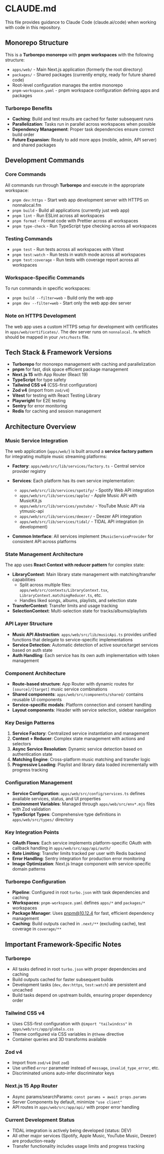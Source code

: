 # CLAUDE.md

This file provides guidance to Claude Code (claude.ai/code) when working with code in this repository.

## Monorepo Structure

This is a **Turborepo monorepo** with **pnpm workspaces** with the following structure:
- `apps/web/` - Main Next.js application (formerly the root directory)
- `packages/` - Shared packages (currently empty, ready for future shared code)
- Root-level configuration manages the entire monorepo
- `pnpm-workspace.yaml` - pnpm workspace configuration defining apps and packages

### Turborepo Benefits
- **Caching**: Build and test results are cached for faster subsequent runs
- **Parallelization**: Tasks run in parallel across workspaces when possible
- **Dependency Management**: Proper task dependencies ensure correct build order
- **Future Expansion**: Ready to add more apps (mobile, admin, API server) and shared packages

## Development Commands

### Core Commands
All commands run through **Turborepo** and execute in the appropriate workspace:
- `pnpm dev:https` - Start web app development server with HTTPS on nonnalocal.fm
- `pnpm build` - Build all applications (currently just web app)
- `pnpm lint` - Run ESLint across all workspaces
- `pnpm format` - Format code with Prettier across all workspaces
- `pnpm type-check` - Run TypeScript type checking across all workspaces

### Testing Commands
- `pnpm test` - Run tests across all workspaces with Vitest
- `pnpm test:watch` - Run tests in watch mode across all workspaces
- `pnpm test:coverage` - Run tests with coverage report across all workspaces

### Workspace-Specific Commands
To run commands in specific workspaces:
- `pnpm build --filter=web` - Build only the web app
- `pnpm dev --filter=web` - Start only the web app dev server

### Note on HTTPS Development
The web app uses a custom HTTPS setup for development with certificates in `apps/web/certificates/`. The dev server runs on `nonnalocal.fm` which should be mapped in your `/etc/hosts` file.

## Tech Stack & Framework Versions

- **Turborepo** for monorepo management with caching and parallelization
- **pnpm** for fast, disk space efficient package management
- **Next.js 15** with App Router (React 19)
- **TypeScript** for type safety
- **Tailwind CSS v4** (CSS-first configuration)
- **Zod v4** (import from `zod/v4`)
- **Vitest** for testing with React Testing Library
- **Playwright** for E2E testing
- **Sentry** for error monitoring
- **Redis** for caching and session management

## Architecture Overview

### Music Service Integration
The web application (`apps/web/`) is built around a **service factory pattern** for integrating multiple music streaming platforms:

- **Factory**: `apps/web/src/lib/services/factory.ts` - Central service provider registry
- **Services**: Each platform has its own service implementation:
  - `apps/web/src/lib/services/spotify/` - Spotify Web API integration
  - `apps/web/src/lib/services/apple/` - Apple Music API with MusicKit.js
  - `apps/web/src/lib/services/youtube/` - YouTube Music API via ytmusic-api
  - `apps/web/src/lib/services/deezer/` - Deezer API integration
  - `apps/web/src/lib/services/tidal/` - TIDAL API integration (in development)

- **Common Interface**: All services implement `IMusicServiceProvider` for consistent API across platforms

### State Management Architecture
The app uses **React Context with reducer pattern** for complex state:

- **LibraryContext**: Main library state management with matching/transfer capabilities
  - Split across multiple files: `apps/web/src/contexts/LibraryContext.tsx`, `LibraryContext.matchingReducer.ts`, etc.
  - Handles liked songs, albums, playlists, and selection state
- **TransferContext**: Transfer limits and usage tracking
- **SelectionContext**: Multi-selection state for tracks/albums/playlists

### API Layer Structure
- **Music API Abstraction**: `apps/web/src/lib/musicApi.ts` provides unified functions that delegate to service-specific implementations
- **Service Detection**: Automatic detection of active source/target services based on auth state
- **Auth Handling**: Each service has its own auth implementation with token management

### Component Architecture
- **Route-based structure**: App Router with dynamic routes for `[source]/[target]` music service combinations
- **Shared components**: `apps/web/src/components/shared/` contains reusable UI components
- **Service-specific modals**: Platform connection and consent handling
- **Layout components**: Header with service selection, sidebar navigation

### Key Design Patterns
1. **Service Factory**: Centralized service instantiation and management
2. **Context + Reducer**: Complex state management with actions and selectors
3. **Async Service Resolution**: Dynamic service detection based on authentication state
4. **Matching Engine**: Cross-platform music matching and transfer logic
5. **Progressive Loading**: Playlist and library data loaded incrementally with progress tracking

### Configuration Management
- **Service Configuration**: `apps/web/src/config/services.ts` defines available services, status, and UI properties
- **Environment Variables**: Managed through `apps/web/src/env*.mjs` files with Zod validation
- **TypeScript Types**: Comprehensive type definitions in `apps/web/src/types/` directory

### Key Integration Points
- **OAuth Flows**: Each service implements platform-specific OAuth with callback handling in `apps/web/src/app/api/auth/`
- **Rate Limiting**: Transfer limits tracked per user with Redis backend
- **Error Handling**: Sentry integration for production error monitoring
- **Image Optimization**: Next.js Image component with service-specific domain patterns

### Turborepo Configuration
- **Pipeline**: Configured in root `turbo.json` with task dependencies and caching
- **Workspaces**: `pnpm-workspace.yaml` defines `apps/*` and `packages/*` workspaces
- **Package Manager**: Uses pnpm@10.12.4 for fast, efficient dependency management
- **Caching**: Build outputs cached in `.next/**` (excluding cache), test coverage in `coverage/**`

## Important Framework-Specific Notes

### Turborepo
- All tasks defined in root `turbo.json` with proper dependencies and caching
- Build outputs cached for faster subsequent builds
- Development tasks (`dev`, `dev:https`, `test:watch`) are persistent and uncached
- Build tasks depend on upstream builds, ensuring proper dependency order

### Tailwind CSS v4
- Uses CSS-first configuration with `@import "tailwindcss"` in `apps/web/src/app/globals.css`
- Theme configured via CSS variables in `@theme` directive
- Container queries and 3D transforms available

### Zod v4
- Import from `zod/v4` (not `zod`)
- Use unified `error` parameter instead of `message`, `invalid_type_error`, etc.
- Discriminated unions auto-infer discriminator keys

### Next.js 15 App Router
- Async params/searchParams: `const params = await props.params`
- Server Components by default, minimize `"use client"`
- API routes in `apps/web/src/app/api/` with proper error handling

### Current Development Status
- TIDAL integration is actively being developed (status: DEV)
- All other major services (Spotify, Apple Music, YouTube Music, Deezer) are production-ready
- Transfer functionality includes usage limits and progress tracking
